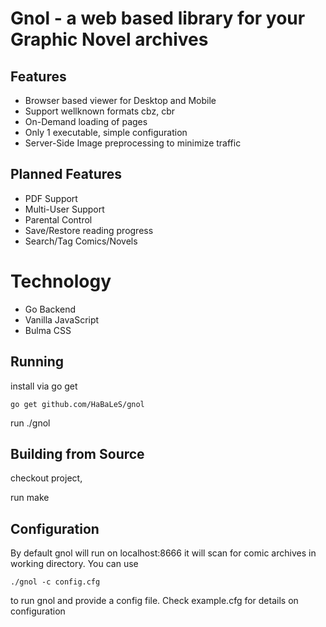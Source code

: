 # Gnol - a web based library for your Graphic Novel archives

## Features
- Browser based viewer for Desktop and Mobile
- Support wellknown formats cbz, cbr
- On-Demand loading of pages
- Only 1 executable, simple configuration
- Server-Side Image preprocessing to minimize traffic

## Planned Features
- PDF Support
- Multi-User Support
- Parental Control
- Save/Restore reading progress
- Search/Tag Comics/Novels

# Technology
- Go Backend
- Vanilla JavaScript
- Bulma CSS

## Running
install via go get

    go get github.com/HaBaLeS/gnol
    
run ./gnol

## Building from Source
checkout project, 

run make 

## Configuration
By default gnol will run on localhost:8666 it will scan for comic archives in working directory. You can use 

    ./gnol -c config.cfg 
    
to run gnol and provide a config file. Check example.cfg for details on configuration